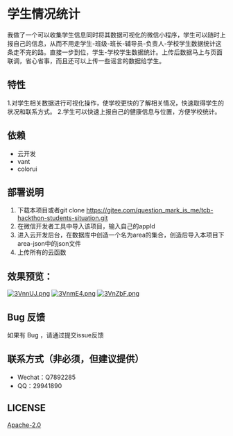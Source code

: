 

# 学生情况统计
我做了一个可以收集学生信息同时将其数据可视化的微信小程序，学生可以随时上报自己的信息，从而不用走学生-班级-班长-辅导员-负责人-学校学生数据统计这条走不完的路。直接一步到位，学生-学校学生数据统计。上传后数据马上与页面联调，省心省事，而且还可以上传一些谣言的数据给学生。

## 特性
1.对学生相关数据进行可视化操作，使学校更快的了解相关情况，快速取得学生的状况和联系方式。
2.学生可以快速上报自己的健康信息与位置，方便学校统计。

## 依赖

- 云开发
- vant
- colorui


## 部署说明

 1. 下载本项目或者git clone https://gitee.com/question_mark_is_me/tcb-hackthon-students-situation.git
 2. 在微信开发者工具中导入该项目，输入自己的appId
 3. 进入云开发后台，在数据库中创造一个名为area的集合，创造后导入本项目下area-json中的json文件
 4. 上传所有的云函数

## 效果预览：
[![3VnnUJ.png](https://s2.ax1x.com/2020/02/19/3VnnUJ.png)](https://imgchr.com/i/3VnnUJ)
[![3VnmE4.png](https://s2.ax1x.com/2020/02/19/3VnmE4.png)](https://imgchr.com/i/3VnmE4)
[![3VnZbF.png](https://s2.ax1x.com/2020/02/19/3VnZbF.png)](https://imgchr.com/i/3VnZbF) 

## Bug 反馈

如果有 Bug ，请通过提交issue反馈

## 联系方式（非必须，但建议提供）

 - Wechat：Q7892285
 - QQ：29941890

## LICENSE
[Apache-2.0](https://gitee.com/tysb7/tcb-hackthon-YT/blob/master/LICENSE)
